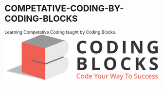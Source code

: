 # COMPETATIVE-CODING-BY-CODING-BLOCKS
Learning Competative Coding taught by Coding Blocks.
<img src="https://github.com/mirajhad/COMPETATIVE-CODING-BY-CODING-BLOCKS/blob/main/images/1.png"></img>

